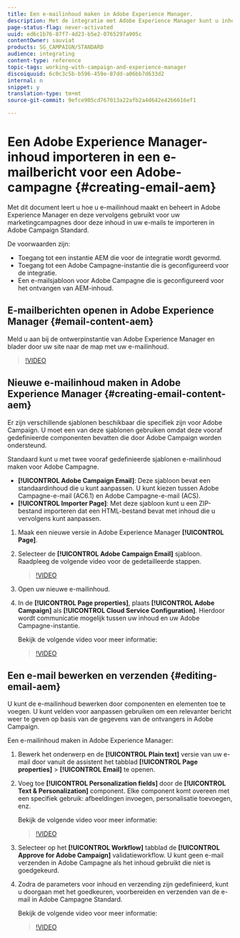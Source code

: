 ```yaml
---
title: Een e-mailinhoud maken in Adobe Experience Manager.
description: Met de integratie met Adobe Experience Manager kunt u inhoud rechtstreeks in AEM maken en deze later gebruiken in Adobe Campaign.
page-status-flag: never-activated
uuid: ed6c1b76-87f7-4d23-b5e2-0765297a905c
contentOwner: sauviat
products: SG_CAMPAIGN/STANDARD
audience: integrating
content-type: reference
topic-tags: working-with-campaign-and-experience-manager
discoiquuid: 6c0c3c5b-b596-459e-87dd-a06bb7d633d2
internal: n
snippet: y
translation-type: tm+mt
source-git-commit: 9efce905cd767013a22afb2a4d642e42b6616ef1

---
```



# Een Adobe Experience Manager-inhoud importeren in een e-mailbericht voor een Adobe-campagne {#creating-email-aem}

Met dit document leert u hoe u e-mailinhoud maakt en beheert in Adobe Experience Manager en deze vervolgens gebruikt voor uw marketingcampagnes door deze inhoud in uw e-mails te importeren in Adobe Campaign Standard.

De voorwaarden zijn:

* Toegang tot een instantie AEM die voor de integratie wordt gevormd.
* Toegang tot een Adobe Campagne-instantie die is geconfigureerd voor de integratie.
* Een e-mailsjabloon voor Adobe Campagne die is geconfigureerd voor het ontvangen van AEM-inhoud.

## E-mailberichten openen in Adobe Experience Manager {#email-content-aem}

Meld u aan bij de ontwerpinstantie van Adobe Experience Manager en blader door uw site naar de map met uw e-mailinhoud.

>[!VIDEO](https://video.tv.adobe.com/v/29996)

## Nieuwe e-mailinhoud maken in Adobe Experience Manager {#creating-email-content-aem}

Er zijn verschillende sjablonen beschikbaar die specifiek zijn voor Adobe Campaign. U moet een van deze sjablonen gebruiken omdat deze vooraf gedefinieerde componenten bevatten die door Adobe Campaign worden ondersteund.

Standaard kunt u met twee vooraf gedefinieerde sjablonen e-mailinhoud maken voor Adobe Campagne.

* **[!UICONTROL Adobe Campaign Email]**: Deze sjabloon bevat een standaardinhoud die u kunt aanpassen. U kunt kiezen tussen Adobe Campagne-e-mail (AC6.1) en Adobe Campagne-e-mail (ACS).
* **[!UICONTROL Importer Page]**: Met deze sjabloon kunt u een ZIP-bestand importeren dat een HTML-bestand bevat met inhoud die u vervolgens kunt aanpassen.

1. Maak een nieuwe versie in Adobe Experience Manager **[!UICONTROL Page]**.

1. Selecteer de **[!UICONTROL Adobe Campaign Email]** sjabloon. Raadpleeg de volgende video voor de gedetailleerde stappen.
   >[!VIDEO](https://video.tv.adobe.com/v/29997)

1. Open uw nieuwe e-mailinhoud.

1. In de **[!UICONTROL Page properties]**, plaats **[!UICONTROL Adobe Campaign]** als **[!UICONTROL Cloud Service Configuration]**. Hierdoor wordt communicatie mogelijk tussen uw inhoud en uw Adobe Campagne-instantie.

   Bekijk de volgende video voor meer informatie:

   >[!VIDEO](https://video.tv.adobe.com/v/29999)

## Een e-mail bewerken en verzenden {#editing-email-aem}

U kunt de e-mailinhoud bewerken door componenten en elementen toe te voegen. U kunt velden voor aanpassen gebruiken om een relevanter bericht weer te geven op basis van de gegevens van de ontvangers in Adobe Campaign.

Een e-mailinhoud maken in Adobe Experience Manager:

1. Bewerk het onderwerp en de **[!UICONTROL Plain text]** versie van uw e-mail door vanuit de assistent het tabblad **[!UICONTROL Page properties]** > **[!UICONTROL Email]** te openen.

1. Voeg toe **[!UICONTROL Personalization fields]** door de **[!UICONTROL Text & Personalization]** component. Elke component komt overeen met een specifiek gebruik: afbeeldingen invoegen, personalisatie toevoegen, enz.

   Bekijk de volgende video voor meer informatie:
   >[!VIDEO](https://video.tv.adobe.com/v/29998)

1. Selecteer op het **[!UICONTROL Workflow]** tabblad de **[!UICONTROL Approve for Adobe Campaign]** validatieworkflow. U kunt geen e-mail verzenden in Adobe Campagne als het inhoud gebruikt die niet is goedgekeurd.

1. Zodra de parameters voor inhoud en verzending zijn gedefinieerd, kunt u doorgaan met het goedkeuren, voorbereiden en verzenden van de e-mail in Adobe Campagne Standard.

   Bekijk de volgende video voor meer informatie:

   >[!VIDEO](https://video.tv.adobe.com/v/23721)

